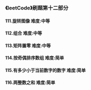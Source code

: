 ### 《leetCode》刷题第十二部分
#### 111.旋转图像		难度:中等
#### 112.组合		难度:中等
#### 113.矩阵置零		难度:中等
#### 114.按奇偶排序数组		难度:简单
#### 115.有多少小于当前数字的数字		难度:简单
#### 116.两整数之和		难度:简单